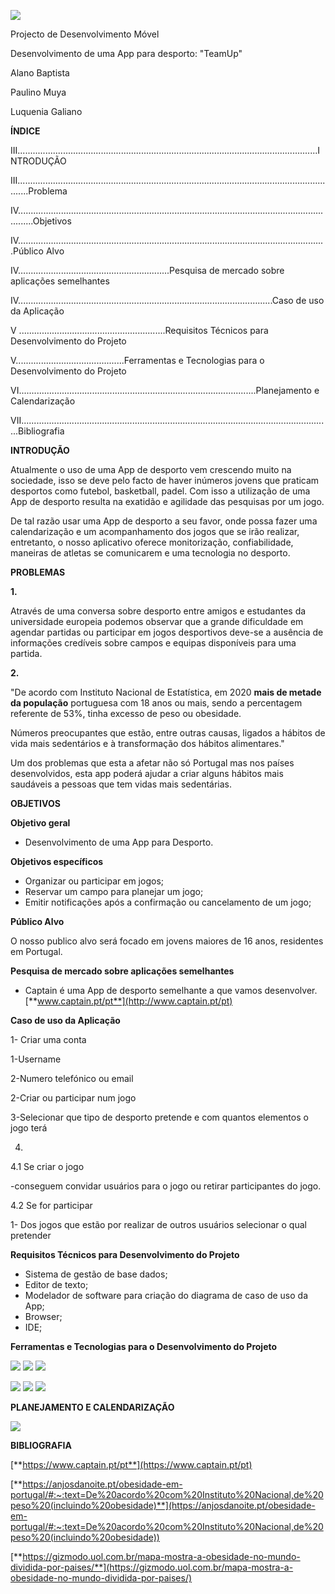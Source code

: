 ![](RackMultipart20221008-1-necj8l_html_653b8feceb21a409.png)

Projecto de Desenvolvimento Móvel

Desenvolvimento de uma App para desporto: "TeamUp"

Alano Baptista

Paulino Muya

Luquenia Galiano

**ÍNDICE**

III.......................................................................................................................INTRODUÇÃO

III.................................................................................................................................Problema

IV..................................................................................................................................Objetivos

IV….......................................................................................................................Público Alvo

IV….........................................................Pesquisa de mercado sobre aplicações semelhantes

IV............................................................................................…......Caso de uso da Aplicação

V ..........................................................Requisitos Técnicos para Desenvolvimento do Projeto

V...........................................Ferramentas e Tecnologias para o Desenvolvimento do Projeto

VI..............................................................................................Planejamento e Calendarização

VII...........................................................................................................................Bibliografia

**INTRODUÇÃO**

Atualmente o uso de uma App de desporto vem crescendo muito na sociedade, isso se deve pelo facto de haver inúmeros jovens que praticam desportos como futebol, basketball, padel. Com isso a utilização de uma App de desporto resulta na exatidão e agilidade das pesquisas por um jogo.

De tal razão usar uma App de desporto a seu favor, onde possa fazer uma calendarização e um acompanhamento dos jogos que se irão realizar, entretanto, o nosso aplicativo oferece monitorização, confiabilidade, maneiras de atletas se comunicarem e uma tecnologia no desporto.

**PROBLEMAS**

**1.**

Através de uma conversa sobre desporto entre amigos e estudantes da universidade europeia podemos observar que a grande dificuldade em agendar partidas ou participar em jogos desportivos deve-se a ausência de informações credíveis sobre campos e equipas disponíveis para uma partida.

**2.**

"De acordo com Instituto Nacional de Estatística, em 2020 **mais de metade da população** portuguesa com 18 anos ou mais, sendo a percentagem referente de 53%, tinha excesso de peso ou obesidade.

Números preocupantes que estão, entre outras causas, ligados a hábitos de vida mais sedentários e à transformação dos hábitos alimentares."

Um dos problemas que esta a afetar não só Portugal mas nos países desenvolvidos, esta app poderá ajudar a criar alguns hábitos mais saudáveis a pessoas que tem vidas mais sedentárias.

**OBJETIVOS**

**Objetivo geral**

- Desenvolvimento de uma App para Desporto.

**Objetivos específicos**

- Organizar ou participar em jogos;
- Reservar um campo para planejar um jogo;
- Emitir notificações após a confirmação ou cancelamento de um jogo;

**Público Alvo**

O nosso publico alvo será focado em jovens maiores de 16 anos, residentes em Portugal.

**Pesquisa de mercado sobre aplicações semelhantes**

- Captain é uma App de desporto semelhante a que vamos desenvolver. [**www.captain.pt/pt**](http://www.captain.pt/pt)

**Caso de uso da Aplicação**

1- Criar uma conta

1-Username

2-Numero telefónico ou email

2-Criar ou participar num jogo

3-Selecionar que tipo de desporto pretende e com quantos elementos o jogo terá

4.

4.1 Se criar o jogo

-conseguem convidar usuários para o jogo ou retirar participantes do jogo.

4.2 Se for participar

1- Dos jogos que estão por realizar de outros usuários selecionar o qual pretender

**Requisitos Técnicos para Desenvolvimento do Projeto**

- Sistema de gestão de base dados;
- Editor de texto;
- Modelador de software para criação do diagrama de caso de uso da App;
- Browser;
- IDE;

**Ferramentas e Tecnologias para o Desenvolvimento do Projeto**

![](RackMultipart20221008-1-necj8l_html_423a4ca2a1bebb56.png) ![](RackMultipart20221008-1-necj8l_html_4ebbb9223ae0ebcc.png) ![](RackMultipart20221008-1-necj8l_html_d502d3ee3e6b7c33.png)

![](RackMultipart20221008-1-necj8l_html_2a3ffd53d24ff43c.png) ![](RackMultipart20221008-1-necj8l_html_6312a2472cdfd04e.png) ![](RackMultipart20221008-1-necj8l_html_fff4ff5e0099ec51.png)

**PLANEJAMENTO E CALENDARIZAÇÃO**

![](RackMultipart20221008-1-necj8l_html_80e0fb6fcd2060e9.png)

**BIBLIOGRAFIA**

[**https://www.captain.pt/pt**](https://www.captain.pt/pt)

[**https://anjosdanoite.pt/obesidade-em-portugal/#:~:text=De%20acordo%20com%20Instituto%20Nacional,de%20peso%20(incluindo%20obesidade)**](https://anjosdanoite.pt/obesidade-em-portugal/#:~:text=De%20acordo%20com%20Instituto%20Nacional,de%20peso%20(incluindo%20obesidade))

[**https://gizmodo.uol.com.br/mapa-mostra-a-obesidade-no-mundo-dividida-por-paises/**](https://gizmodo.uol.com.br/mapa-mostra-a-obesidade-no-mundo-dividida-por-paises/)
